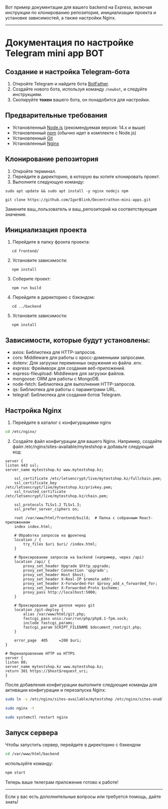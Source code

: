 Вот пример документации для вашего backend на Express, включая инструкции по клонированию репозитория, инициализации проекта и установке зависимостей, а также настройки Nginx.

---

# Документация по настройке Telegram mini app BOT

## Создание и настройка Telegram-бота

1. Откройте Telegram и найдите бота [BotFather](https://t.me/botfather).
2. Создайте нового бота, используя команду `/newbot`, и следуйте инструкциям.
3. Скопируйте **токен** вашего бота, он понадобится для настройки.


## Предварительные требования

- Установленный [Node.js](https://nodejs.org/) (рекомендуемая версия: 14.x и выше)
- Установленный [npm](https://www.npmjs.com/) (обычно идет в комплекте с Node.js)
- Установленный [Git](https://git-scm.com/)
- Установленный [Nginx](https://www.nginx.com/)

## Клонирование репозитория

1. Откройте терминал.
2. Перейдите в директорию, в которую вы хотите клонировать проект.
3. Выполните следующую команду:

```
sudo apt update && sudo apt install -y nginx nodejs npm
```

```
git clone https://github.com/IgorBlink/Decentrathon-mini-apps.git
```

Замените ваш_пользователь и ваш_репозиторий на соответствующие значения.

## Инициализация проекта

1. Перейдите в папку фронта проекта:
```
   cd frontend/
```
2. Установите зависимости:
```
   npm install
```
3. Соберите проект:
```
   npm run build
```
4. Перейдите в директорию с бэкэндом:
```
   cd ../backend
```
5. Установите зависимости:
```
   npm install
```

## Зависимости, которые будут установлены:

- axios: Библиотека для HTTP-запросов.
- cors: Middleware для работы с кросс-доменными запросами.
- dotenv: Для загрузки переменных окружения из файла .env.
- express: Фреймворк для создания веб-приложений.
- express-fileupload: Middleware для загрузки файлов.
- mongoose: ORM для работы с MongoDB.
- node-fetch: Библиотека для выполнения HTTP-запросов.
- qs: Библиотека для работы с параметрами URL.
- telegraf: Библиотека для создания ботов Telegram.

## Настройка Nginx

1. Перейдите в каталог с конфигурациями nginx

```bash
cd /etc/nginx/
```

2. Создайте файл конфигурации для вашего Nginx. Например, создайте файл /etc/nginx/sites-available/mytestshop и добавьте следующий код:

```
server {
listen 443 ssl;
server_name mytestshop.kz www.mytestshop.kz;

    ssl_certificate /etc/letsencrypt/live/mytestshop.kz/fullchain.pem;
    ssl_certificate_key /etc/letsencrypt/live/mytestshop.kz/privkey.pem;
    ssl_trusted_certificate /etc/letsencrypt/live/mytestshop.kz/chain.pem;

    ssl_protocols TLSv1.2 TLSv1.3;
    ssl_prefer_server_ciphers on;

    root /var/www/html/frontend/build;  # Папка с собранным React-приложением
    index index.html;

    # Обработка запросов на фронтенд
    location / {
        try_files $uri $uri/ /index.html;
    }

    # Проксирование запросов на backend (например, через /api)
    location /api/ {
        proxy_set_header Upgrade $http_upgrade;
        proxy_set_header Connection 'upgrade';
        proxy_set_header Host $host;
        proxy_set_header X-Real-IP $remote_addr;
        proxy_set_header X-Forwarded-For $proxy_add_x_forwarded_for;
        proxy_set_header X-Forwarded-Proto $scheme;
        proxy_pass http://localhost:5000;
    }

    # Проксирование для деплоя через git
    location /git-deploy {
        alias /var/www/html/git.php;
        fastcgi_pass unix:/var/run/php/php8.1-fpm.sock;
        include fastcgi_params;
        fastcgi_param SCRIPT_FILENAME $document_root/git.php;
    }

    error_page  405     =200 $uri;
}

# Перенаправление HTTP на HTTPS
server {
listen 80;
server_name mytestshop.kz www.mytestshop.kz;
return 301 https://$host$request_uri;
}
```
После добавления конфигурации выполните следующие команды для активации конфигурации и перезапуска Nginx:

```bash
sudo ln -s /etc/nginx/sites-available/mytestshop /etc/nginx/sites-enabled/
```
```bash
sudo nginx -t
```
```bash
sudo systemctl restart nginx
```

## Запуск сервера

Чтобы запустить сервер, перейдите в директорию с бэкендом
```bash
cd /var/www/html/backend
```
используйте команду:
```bash
npm start
```
Теперь ваше телеграм приложение готово к работе!

---

Если у вас есть дополнительные вопросы или требуется помощь, дайте знать!
